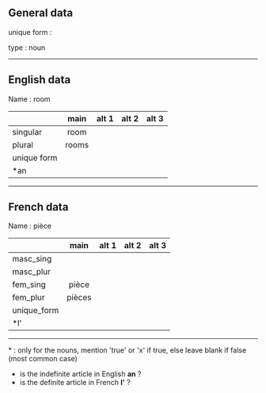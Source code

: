 ## General data

unique form :

type : noun

---

## English data

Name : room

|             | main  | alt 1 | alt 2 | alt 3 |
| :---------- | :---: | :---: | :---: | ----- |
| singular    | room  |       |       |       |
| plural      | rooms |       |       |       |
| unique form |       |       |       |       |
| \*an        |       |       |       |       |

---

## French data

Name : pièce

|             |  main  | alt 1 | alt 2 | alt 3 |
| :---------- | :----: | :---: | :---: | :---: |
| masc_sing   |        |       |       |       |
| masc_plur   |        |       |       |       |
| fem_sing    | pièce  |       |       |       |
| fem_plur    | pièces |       |       |       |
| unique_form |        |       |       |       |
| \*l'        |        |       |       |       |

---

\* : only for the nouns, mention 'true' or 'x' if true, else leave blank if false (most common case)

- is the indefinite article in English **an** ?
- is the definite article in French **l'** ?

